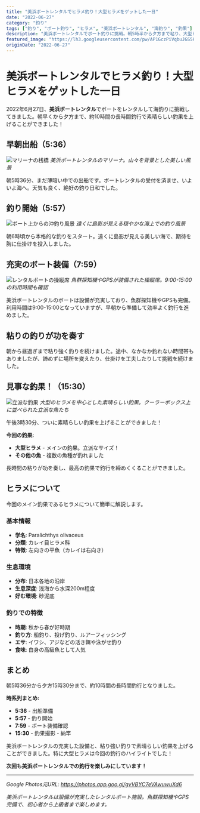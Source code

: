 ```yaml
---
title: "美浜ボートレンタルでヒラメ釣り！大型ヒラメをゲットした一日"
date: "2022-06-27"
category: "釣り"
tags: ["釣り", "ボート釣り", "ヒラメ", "美浜ボートレンタル", "海釣り", "釣果"]
description: "美浜ボートレンタルでボート釣りに挑戦。朝5時半から夕方まで粘り、大型ヒラメをはじめとする立派な釣果を上げることができました！"
featured_image: "https://lh3.googleusercontent.com/pw/AP1GczPiVqbuJGS5Kf0z8f3BKpXNmCW-mu7Z6YEh-eUrhttDzwJ6FbNb437Xk8_QBGEBT4RqjYRdSFkgUROyY0DKJIm5Q9sLw1I5zxQbBoJfZKGx5hhxtHmB=s1621?authuser=0"
originDate: "2022-06-27"
---
```


# 美浜ボートレンタルでヒラメ釣り！大型ヒラメをゲットした一日

2022年6月27日、**美浜ボートレンタル**でボートをレンタルして海釣りに挑戦してきました。朝早くから夕方まで、約10時間の長時間釣行で素晴らしい釣果を上げることができました！

## 早朝出船（5:36）

![マリーナの桟橋](https://lh3.googleusercontent.com/pw/AP1GczPiVqbuJGS5Kf0z8f3BKpXNmCW-mu7Z6YEh-eUrhttDzwJ6FbNb437Xk8_QBGEBT4RqjYRdSFkgUROyY0DKJIm5Q9sLw1I5zxQbBoJfZKGx5hhxtHmB=s1621?authuser=0)
*美浜ボートレンタルのマリーナ。山々を背景とした美しい風景*

朝5時36分、まだ薄暗い中での出船です。ボートレンタルの受付を済ませ、いよいよ海へ。天気も良く、絶好の釣り日和でした。

## 釣り開始（5:57）

![ボート上からの沖釣り風景](https://lh3.googleusercontent.com/pw/AP1GczNOcYSeRMPHG7QEXZ8NkC3z9piAzzDS3PbL9Tvr09k0ORIwDZqoJijLK8nirDdJ-nwU0dZj-IzKrWzwXt4Hw_2apc2cs_YSh8KIaEpx70f3mZho7frlb2dl1HEyD8LWJGBkD74MYBc6fqCwAr-bUSDosw=s1621?authuser=0)
*遠くに島影が見える穏やかな海上での釣り風景*

朝6時頃から本格的な釣りをスタート。遠くに島影が見える美しい海で、期待を胸に仕掛けを投入しました。

## 充実のボート装備（7:59）

![レンタルボートの操縦席](https://lh3.googleusercontent.com/pw/AP1GczO_bed-SYMnW-5KvruCR9s4O-PN6Uy1C3x7xNICSJKPcRIY80mu1RmWZ2jLSOp6Ahuq_CVvoJMEI-ivm8PUp-ngbdyi9JMGi3mm0cOu-LfKf4DASIlH99mPteEPuAnZV06BGmrWtC1ZRiR5xfU7wbgv9iw=s1621?authuser=0)
*魚群探知機やGPSが装備された操縦席。9:00-15:00の利用時間も確認*

美浜ボートレンタルのボートは設備が充実しており、魚群探知機やGPSも完備。利用時間は9:00-15:00となっていますが、早朝から準備して効率よく釣行を進めました。

## 粘りの釣りが功を奏す

朝から昼過ぎまで粘り強く釣りを続けました。途中、なかなか釣れない時間帯もありましたが、諦めずに場所を変えたり、仕掛けを工夫したりして挑戦を続けました。

## 見事な釣果！（15:30）

![立派な釣果](https://lh3.googleusercontent.com/pw/AP1GczNtLMRlW73AKFsac3Lz9ZshLV_93AQkGDz3cMhSfrSIlFrzbWeB9fD3L1j9f1mIrtxXxrmCPhmVA4Pa6n64wYVALhJl0VwkrqtZ4wUNUjU34RJWMEKnq5fdjIWIlgc8qBfG7QOSRZwijuMkwR_r28EY9g=s1621?authuser=0)
*大型のヒラメを中心とした素晴らしい釣果。クーラーボックス上に並べられた立派な魚たち*

午後3時30分、ついに素晴らしい釣果を上げることができました！

**今回の釣果:**
- **大型ヒラメ** - メインの釣果。立派なサイズ！
- **その他の魚** - 複数の魚種が釣れました

長時間の粘りが功を奏し、最高の釣果で釣行を締めくくることができました。

## ヒラメについて

今回のメイン釣果であるヒラメについて簡単に解説します。

### 基本情報
- **学名**: Paralichthys olivaceus
- **分類**: カレイ目ヒラメ科
- **特徴**: 左向きの平魚（カレイは右向き）

### 生息環境
- **分布**: 日本各地の沿岸
- **生息深度**: 浅海から水深200m程度
- **好む環境**: 砂泥底

### 釣りでの特徴
- **時期**: 秋から春が好時期
- **釣り方**: 船釣り、投げ釣り、ルアーフィッシング
- **エサ**: イワシ、アジなどの活き餌や泳がせ釣り
- **食味**: 白身の高級魚として人気

## まとめ

朝5時36分から夕方15時30分まで、約10時間の長時間釣行となりました。

**時系列まとめ:**
- **5:36** - 出船準備
- **5:57** - 釣り開始
- **7:59** - ボート装備確認
- **15:30** - 釣果撮影・納竿

美浜ボートレンタルの充実した設備と、粘り強い釣りで素晴らしい釣果を上げることができました。特に大型ヒラメは今回の釣行のハイライトでした！

**次回も美浜ボートレンタルでの釣行を楽しみにしています！**

---

*Google Photos元URL: https://photos.app.goo.gl/gvVBYC7eVAwuwuXd6*

*美浜ボートレンタルは設備が充実したレンタルボート施設。魚群探知機やGPS完備で、初心者から上級者まで楽しめます。*